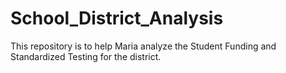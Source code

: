 # School_District_Analysis
This repository is to help Maria analyze the Student Funding and Standardized Testing for the district.
